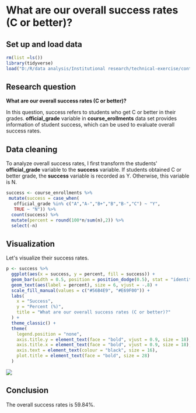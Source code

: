 # What are our overall success rates (C or better)?

## Set up and load data



```r
rm(list =ls())
library(tidyverse)
load("D:/R/data analysis/Institutional research/technical-exercise/content/docs/data_230220_2216.Rdata")
```

## Research question

**What are our overall success rates (C or better)?**

In this question, success refers to students who get C or better in their grades.
**official_grade** variable in **course_erollments** data set provides information of student success, which can be used to evaluate overall success rates.


## Data cleaning

To analyze overall success rates, I first transform the students' **official_grade** variable to the **success** variable. If students obtained C or better grade, the **success** variable is recorded as Y. Otherwise, this variable is N.


```r
success <- course_enrollments %>%
 mutate(success = case_when(
   official_grade %in% c("A","A-","B+","B","B-","C") ~ "Y",
   TRUE ~ "N")) %>%
  count(success) %>%
  mutate(percent = round(100*n/sum(n),2)) %>%
  select(-n)
```

## Visualization
Let's visualize their success rates.


```r
p <- success %>% 
  ggplot(aes(x = success, y = percent, fill = success)) +
  geom_bar(width = 0.5, position = position_dodge(0.5), stat = "identity") +
  geom_text(aes(label = percent), size = 6, vjust = -.8) +
  scale_fill_manual(values = c("#56B4E9", "#E69F00")) +
  labs(
    x = "Success",
    y = "Percent (%)",
    title = "What are our overall success rates (C or better)?"
  ) +
  theme_classic() +
  theme(
    legend.position = "none",
    axis.title.y = element_text(face = "bold", vjust = 0.9, size = 18),
    axis.title.x = element_text(face = "bold", vjust = 0.9, size = 18),
    axis.text = element_text(colour = "black", size = 16),
    plot.title = element_text(face = "bold", size = 28)
  ) 
```



![](/images/p.png)
## Conclusion

The overall success rates is 59.84%.
